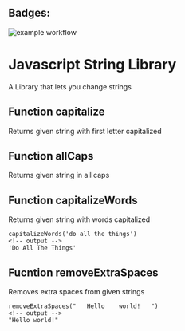 ## Badges:
![example workflow](https://github.com/furgot100/string-lib/actions/workflows/node.js.yml/badge.svg)

# Javascript String Library
A Library that lets you change strings

## Function capitalize
Returns given string with first letter capitalized

## Function allCaps
Returns given string in all caps

## Function capitalizeWords
Returns given string with words capitalized
```
capitalizeWords('do all the things')
<!-- output -->
'Do All The Things'
```

## Fucntion removeExtraSpaces
Removes extra spaces from given strings
```
removeExtraSpaces("   Hello    world!   ")
<!-- output -->
"Hello world!"
```
